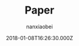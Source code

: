 ---
title: Paper
github: https://github.com/nanxiaobei/hugo-paper
demo: https://nanxiaobei.github.io/hugo-paper/
author: nanxiaobei
ssg:
  - Hugo
cms:
  - Markdown
date: 2018-01-08T16:26:30.000Z
description: 🌩 A simple, clean, flexible Hugo theme
draft: false
publish_date: '2018-01-08T16:26:30Z'
update_date: '2022-08-15T18:22:55Z'
github_star: 1109
github_fork: 229
---